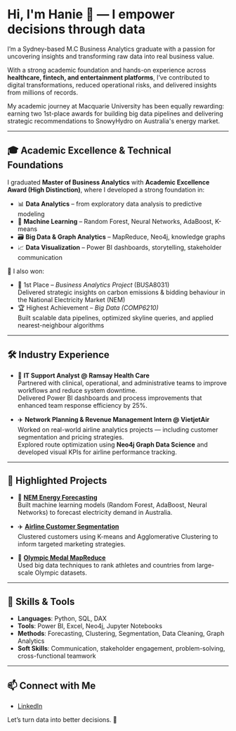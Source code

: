 # Hi, I'm Hanie 👋 — I empower decisions through data

I’m a Sydney-based M.C Business Analytics graduate with a passion for uncovering insights and transforming raw data into real business value.

With a strong academic foundation and hands-on experience across **healthcare, fintech, and entertainment platforms**, I’ve contributed to digital transformations, reduced operational risks, and delivered insights from millions of records. 

My academic journey at Macquarie University has been equally rewarding: earning two 1st-place awards for building big data pipelines and delivering strategic recommendations to SnowyHydro on Australia's energy market. 

---

## 🎓 Academic Excellence & Technical Foundations

I graduated **Master of Business Analytics** with **Academic Excellence Award (High Distinction)**, where I developed a strong foundation in:

- 📊 **Data Analytics** – from exploratory data analysis to predictive modeling  
- 🧠 **Machine Learning** – Random Forest, Neural Networks, AdaBoost, K-means  
- 🗃️ **Big Data & Graph Analytics** – MapReduce, Neo4j, knowledge graphs  
- 📈 **Data Visualization** – Power BI dashboards, storytelling, stakeholder communication

🏅 I also won:
- 🎯 1st Place – *Business Analytics Project* (BUSA8031)  
  Delivered strategic insights on carbon emissions & bidding behaviour in the National Electricity Market (NEM)
- 🏆 Highest Achievement – *Big Data (COMP6210)*  
  Built scalable data pipelines, optimized skyline queries, and applied nearest-neighbour algorithms

---

## 🛠️ Industry Experience

- 💼 **IT Support Analyst @ Ramsay Health Care**  
  Partnered with clinical, operational, and administrative teams to improve workflows and reduce system downtime.  
  Delivered Power BI dashboards and process improvements that enhanced team response efficiency by 25%.

- ✈️ **Network Planning & Revenue Management Intern @ VietjetAir**  
  Worked on real-world airline analytics projects — including customer segmentation and pricing strategies.  
  Explored route optimization using **Neo4j Graph Data Science** and developed visual KPIs for airline performance tracking.

---

## 📌 Highlighted Projects

- 🔌 **[NEM Energy Forecasting](https://github.com/haniele/data-insights-portfolio/tree/main/project-nem-energy-analysis)**  
  Built machine learning models (Random Forest, AdaBoost, Neural Networks) to forecast electricity demand in Australia.

- ✈️ **[Airline Customer Segmentation](https://github.com/haniele/data-insights-portfolio/tree/main/project-airline-segmentation)**  
  Clustered customers using K-means and Agglomerative Clustering to inform targeted marketing strategies.

- 🏅 **[Olympic Medal MapReduce](https://github.com/haniele/data-insights-portfolio/tree/main/project-bigdata-medal-analysis)**  
  Used big data techniques to rank athletes and countries from large-scale Olympic datasets.

---

## 🔧 Skills & Tools

- **Languages**: Python, SQL, DAX  
- **Tools**: Power BI, Excel, Neo4j, Jupyter Notebooks  
- **Methods**: Forecasting, Clustering, Segmentation, Data Cleaning, Graph Analytics  
- **Soft Skills**: Communication, stakeholder engagement, problem-solving, cross-functional teamwork

---

## 📫 Connect with Me

- [LinkedIn](https://linkedin.com/in/haniele)

Let’s turn data into better decisions. 🚀
